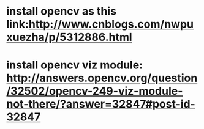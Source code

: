 # install opencv as this link:http://www.cnblogs.com/nwpuxuezha/p/5312886.html
# install opencv viz module: http://answers.opencv.org/question/32502/opencv-249-viz-module-not-there/?answer=32847#post-id-32847
